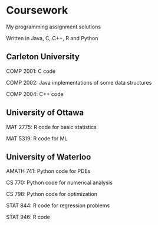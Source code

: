 # Coursework
My programming assignment solutions

Written in Java, C, C++, R and Python

## Carleton University
COMP 2001: C code

COMP 2002: Java implementations of some data structures

COMP 2004: C++ code

## University of Ottawa
MAT 2775: R code for basic statistics

MAT 5319: R code for ML

## University of Waterloo
AMATH 741: Python code for PDEs

CS 770: Python code for numerical analysis

CS 798: Python code for optimization

STAT 844: R code for regression problems

STAT 946: R code
